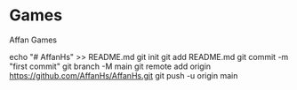 # Games
Affan Games 

echo "# AffanHs" >> README.md
git init
git add README.md
git commit -m "first commit"
git branch -M main
git remote add origin https://github.com/AffanHs/AffanHs.git
git push -u origin main
